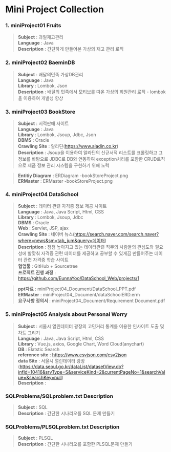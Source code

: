 Mini Project Collection
==============
### 1. miniProject01 Fruits

> <b>Subject</b> : 과일재고관리 <br>
> <b>Language</b> : Java <br>
> <b>Description</b> : 간단하게 만들어본 가상의 재고 관리 로직 <br>

### 2. miniProject02 BaeminDB

> <b>Subject</b> : 배달의민족 가상DB관리 <br>
> <b>Language</b> : Java <br>
> <b>Library</b> : Lombok, Json <br>
> <b>Description</b> : 배달의 민족에서 모티브를 따온 가상의 회원관리 로직 - lombok을 이용하여 개발성 향상 <br>

### 3. miniProject03 BookStore

> <b>Subject</b> : 서적판매 사이트 <br>
> <b>Language</b> : Java <br>
> <b>Library</b> : Lombok, Jsoup, Jdbc, Json <br>
> <b>DBMS</b> : Oracle <br>
> <b>Crawling Site</b> : 알라딘(https://www.aladin.co.kr) <br>
> <b>Description</b> : Jsoup을 이용하여 알라딘의 신규서적 리스트를 크롤링하고 그 정보를 바탕으로 JDBC로 DB와 연동하여 exception처리를 포함한 CRUD로직으로 제품 정보 관리 시스템을 구현하기 위해 노력<br>

> <b>Entitiy Diagram</b> : ERDiagram -bookStoreProject.png <br>
> <b>ERMaster</b> : ERMaster -bookStoreProject.png <br>

### 4. miniProject04 DataSchool

> <b>Subject</b> : 데이터 관련 자격증 정보 제공 사이트 <br>
> <b>Language</b> : Java, Java Script, Html, CSS <br>
> <b>Library</b> : Lombok, Jsoup, Jdbc <br>
> <b>DBMS</b> : Oracle <br>
> <b>Web</b> : Servlet, JSP, ajax <br>
> <b>Crawling Site</b> : 네이버 뉴스(https://search.naver.com/search.naver?where=news&sm=tab_jum&query=데이터) <br>
> <b>Description</b> : 점점 높아지고 있는 데이터관련 직무의 사람들의 관심도와 필요성에 발맞춰 자격증 관련 데이터를 제공하고 공부할 수 있게끔 만들어주는 데이터 관련 자격증 학습 사이트<br>
> <b>협업툴</b> : GitHub + Sourcetree<br>
> <b>프로젝트 진행 과정</b> : https://github.com/EunnaYoo/DataSchool_Web/projects/1<br>

> <b>ppt자료</b> :  miniProject04_Document/DataSchool_PPT.pdf <br>
> <b>ERMaster</b> : miniProject04_Document/dataSchoolERD.erm <br>
> <b>요구사항 정의서</b> : miniProject04_Document/Requirement Document.pdf<br>

### 5. miniProject05 Analysis about Personal Worry

> <b>Subject</b> : 서울시 열린데이터 광장의 고민거리 통계를 이용한 인사이트 도출 및 차트 그리기 <br>
> <b>Language</b> : Java, Java Script, Html, CSS <br>
> <b>Library</b> : Vue.js, axios, Google Chart, Word Cloud(anychart) <br>
> <b>DB</b> : Elatstic Search <br>
> <b>reference site</b> : https://www.csvjson.com/csv2json <br>
> <b>data Site</b> : 서울시 열린데이터 광장(https://data.seoul.go.kr/dataList/datasetView.do?infId=10416&srvType=S&serviceKind=2&currentPageNo=1&searchValue=&searchKey=null) <br>
> <b>Description</b> :  <br>


### SQLProblems/SQLproblem.txt Description

> <b>Subject</b> : SQL <br>
> <b>Description</b> : 간단한 시나리오를  SQL 문제 만들기 <br>

### SQLProblems/PLSQLproblem.txt Description

> <b>Subject</b> : PLSQL <br>
> <b>Description</b> : 간단한 시나리오를 포함한 PLSQL문제 만들기 <br>
